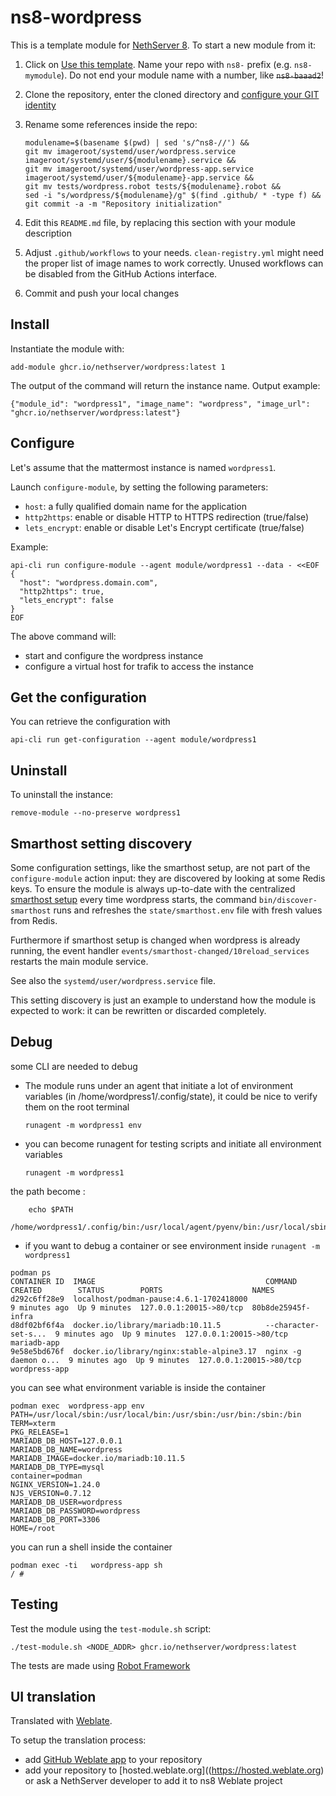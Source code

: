 # ns8-wordpress

This is a template module for [NethServer 8](https://github.com/NethServer/ns8-core).
To start a new module from it:

1. Click on [Use this template](https://github.com/NethServer/ns8-wordpress/generate).
   Name your repo with `ns8-` prefix (e.g. `ns8-mymodule`). 
   Do not end your module name with a number, like ~~`ns8-baaad2`~~!

1. Clone the repository, enter the cloned directory and
   [configure your GIT identity](https://git-scm.com/book/en/v2/Getting-Started-First-Time-Git-Setup#_your_identity)

1. Rename some references inside the repo:
   ```
   modulename=$(basename $(pwd) | sed 's/^ns8-//') &&
   git mv imageroot/systemd/user/wordpress.service imageroot/systemd/user/${modulename}.service &&
   git mv imageroot/systemd/user/wordpress-app.service imageroot/systemd/user/${modulename}-app.service && 
   git mv tests/wordpress.robot tests/${modulename}.robot &&
   sed -i "s/wordpress/${modulename}/g" $(find .github/ * -type f) &&
   git commit -a -m "Repository initialization"
   ```

1. Edit this `README.md` file, by replacing this section with your module
   description

1. Adjust `.github/workflows` to your needs. `clean-registry.yml` might
   need the proper list of image names to work correctly. Unused workflows
   can be disabled from the GitHub Actions interface.

1. Commit and push your local changes

## Install

Instantiate the module with:

    add-module ghcr.io/nethserver/wordpress:latest 1

The output of the command will return the instance name.
Output example:

    {"module_id": "wordpress1", "image_name": "wordpress", "image_url": "ghcr.io/nethserver/wordpress:latest"}

## Configure

Let's assume that the mattermost instance is named `wordpress1`.

Launch `configure-module`, by setting the following parameters:
- `host`: a fully qualified domain name for the application
- `http2https`: enable or disable HTTP to HTTPS redirection (true/false)
- `lets_encrypt`: enable or disable Let's Encrypt certificate (true/false)


Example:

```
api-cli run configure-module --agent module/wordpress1 --data - <<EOF
{
  "host": "wordpress.domain.com",
  "http2https": true,
  "lets_encrypt": false
}
EOF
```

The above command will:
- start and configure the wordpress instance
- configure a virtual host for trafik to access the instance

## Get the configuration
You can retrieve the configuration with

```
api-cli run get-configuration --agent module/wordpress1
```

## Uninstall

To uninstall the instance:

    remove-module --no-preserve wordpress1

## Smarthost setting discovery

Some configuration settings, like the smarthost setup, are not part of the
`configure-module` action input: they are discovered by looking at some
Redis keys.  To ensure the module is always up-to-date with the
centralized [smarthost
setup](https://nethserver.github.io/ns8-core/core/smarthost/) every time
wordpress starts, the command `bin/discover-smarthost` runs and refreshes
the `state/smarthost.env` file with fresh values from Redis.

Furthermore if smarthost setup is changed when wordpress is already
running, the event handler `events/smarthost-changed/10reload_services`
restarts the main module service.

See also the `systemd/user/wordpress.service` file.

This setting discovery is just an example to understand how the module is
expected to work: it can be rewritten or discarded completely.

## Debug

some CLI are needed to debug

- The module runs under an agent that initiate a lot of environment variables (in /home/wordpress1/.config/state), it could be nice to verify them
on the root terminal

    `runagent -m wordpress1 env`

- you can become runagent for testing scripts and initiate all environment variables
  
    `runagent -m wordpress1`

 the path become : 
```
    echo $PATH
    /home/wordpress1/.config/bin:/usr/local/agent/pyenv/bin:/usr/local/sbin:/usr/local/bin:/usr/sbin:/usr/bin:/usr/
```

- if you want to debug a container or see environment inside
 `runagent -m wordpress1`
 ```
podman ps
CONTAINER ID  IMAGE                                      COMMAND               CREATED        STATUS        PORTS                    NAMES
d292c6ff28e9  localhost/podman-pause:4.6.1-1702418000                          9 minutes ago  Up 9 minutes  127.0.0.1:20015->80/tcp  80b8de25945f-infra
d8df02bf6f4a  docker.io/library/mariadb:10.11.5          --character-set-s...  9 minutes ago  Up 9 minutes  127.0.0.1:20015->80/tcp  mariadb-app
9e58e5bd676f  docker.io/library/nginx:stable-alpine3.17  nginx -g daemon o...  9 minutes ago  Up 9 minutes  127.0.0.1:20015->80/tcp  wordpress-app
```

you can see what environment variable is inside the container
```
podman exec  wordpress-app env
PATH=/usr/local/sbin:/usr/local/bin:/usr/sbin:/usr/bin:/sbin:/bin
TERM=xterm
PKG_RELEASE=1
MARIADB_DB_HOST=127.0.0.1
MARIADB_DB_NAME=wordpress
MARIADB_IMAGE=docker.io/mariadb:10.11.5
MARIADB_DB_TYPE=mysql
container=podman
NGINX_VERSION=1.24.0
NJS_VERSION=0.7.12
MARIADB_DB_USER=wordpress
MARIADB_DB_PASSWORD=wordpress
MARIADB_DB_PORT=3306
HOME=/root
```

you can run a shell inside the container

```
podman exec -ti   wordpress-app sh
/ # 
```
## Testing

Test the module using the `test-module.sh` script:


    ./test-module.sh <NODE_ADDR> ghcr.io/nethserver/wordpress:latest

The tests are made using [Robot Framework](https://robotframework.org/)

## UI translation

Translated with [Weblate](https://hosted.weblate.org/projects/ns8/).

To setup the translation process:

- add [GitHub Weblate app](https://docs.weblate.org/en/latest/admin/continuous.html#github-setup) to your repository
- add your repository to [hosted.weblate.org]((https://hosted.weblate.org) or ask a NethServer developer to add it to ns8 Weblate project
